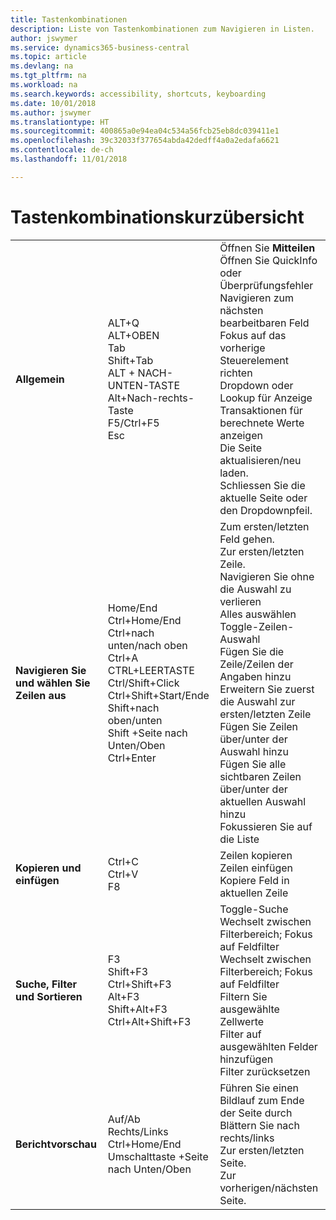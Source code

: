 ```yaml
---
title: Tastenkombinationen
description: Liste von Tastenkombinationen zum Navigieren in Listen.
author: jswymer
ms.service: dynamics365-business-central
ms.topic: article
ms.devlang: na
ms.tgt_pltfrm: na
ms.workload: na
ms.search.keywords: accessibility, shortcuts, keyboarding
ms.date: 10/01/2018
ms.author: jswymer
ms.translationtype: HT
ms.sourcegitcommit: 400865a0e94ea04c534a56fcb25eb8dc039411e1
ms.openlocfilehash: 39c32033f377654abda42dedff4a0a2edafa6621
ms.contentlocale: de-ch
ms.lasthandoff: 11/01/2018

---
```


# <a name="keyboard-shortcuts-quick-reference"></a>Tastenkombinationskurzübersicht

||||  
|----------------|-----------|----------------| 
|**Allgemein**|ALT+Q<br />ALT+OBEN<br />Tab<br />Shift+Tab<br />ALT + NACH-UNTEN-TASTE<br />Alt+Nach-rechts-Taste<br />F5/Ctrl+F5<br />Esc|Öffnen Sie **Mitteilen**<br />Öffnen Sie QuickInfo oder Überprüfungsfehler<br />Navigieren zum nächsten bearbeitbaren Feld<br />Fokus auf das vorherige Steuerelement richten<br />Dropdown oder Lookup für Anzeige<br />Transaktionen für berechnete Werte anzeigen<br />Die Seite aktualisieren/neu laden.<br />Schliessen Sie die aktuelle Seite oder den Dropdownpfeil.|
|**Navigieren Sie und wählen Sie Zeilen aus**| Home/End<br />Ctrl+Home/End <br />Ctrl+nach unten/nach oben<br />Ctrl+A <br />CTRL+LEERTASTE<br />Ctrl/Shift+Click<br />Ctrl+Shift+Start/Ende<br />Shift+nach oben/unten<br />Shift +Seite nach Unten/Oben<br />Ctrl+Enter| Zum ersten/letzten Feld gehen.<br />Zur ersten/letzten Zeile.<br />Navigieren Sie ohne die Auswahl zu verlieren<br />Alles auswählen<br />Toggle-Zeilen-Auswahl<br /> Fügen Sie die Zeile/Zeilen der Angaben hinzu<br />Erweitern Sie zuerst die Auswahl zur ersten/letzten Zeile<br />Fügen Sie Zeilen über/unter der Auswahl hinzu<br />Fügen Sie alle sichtbaren Zeilen über/unter der aktuellen Auswahl hinzu<br />Fokussieren Sie auf die Liste|
|**Kopieren und einfügen**|Ctrl+C<br />Ctrl+V<br />F8|Zeilen kopieren<br />Zeilen einfügen<br />Kopiere Feld in aktuellen Zeile|
|**Suche, Filter und Sortieren**|F3<br />Shift+F3<br />Ctrl+Shift+F3<br />Alt+F3<br />Shift+Alt+F3<br />Ctrl+Alt+Shift+F3|Toggle-Suche<br />Wechselt zwischen Filterbereich; Fokus auf Feldfilter<br />Wechselt zwischen Filterbereich; Fokus auf Feldfilter<br />Filtern Sie ausgewählte Zellwerte<br />Filter auf ausgewählten Felder hinzufügen<br />Filter zurücksetzen|
|**Berichtvorschau**|Auf/Ab<br />Rechts/Links<br />Ctrl+Home/End<br />Umschalttaste +Seite nach Unten/Oben|Führen Sie einen Bildlauf zum Ende der Seite durch<br />Blättern Sie nach rechts/links <br />Zur ersten/letzten Seite.<br />Zur vorherigen/nächsten Seite.|

